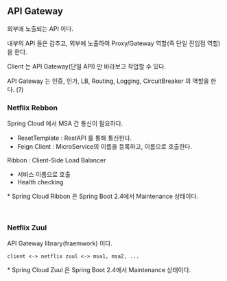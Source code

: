 ## API Gateway

외부에 노출되는 API 이다. 

내부의 API 들은 감추고, 외부에 노출하여 Proxy/Gateway 역할(즉 단일 진입점 역할)을 한다.

Client 는 API Gateway(단일 API) 만 바라보고 작업할 수 있다.

API Gateway 는 인증, 인가, LB, Routing, Logging, CircuitBreaker 의 역할을 한다. (?)

### Netflix Rebbon

Spring Cloud 에서 MSA 간 통신이 필요하다.

- ResetTemplate : RestAPI 를 통해 통신한다. 
- Feign Client : MicroService의 이름을 등록하고, 이름으로 호출한다.

Ribbon : Client-Side Load Balancer
- 서비스 이름으로 호출
- Health checking

\* Spring Cloud Ribbon 은 Spring Boot 2.4에서 Maintenance 상태이다.

<br>

### Netflix Zuul

API Gateway library(fraemwork) 이다.

```
client <-> netflix zuul <-> msa1, msa2, ...
```

\* Spring Cloud Zuul 은 Spring Boot 2.4에서 Maintenance 상태이다.